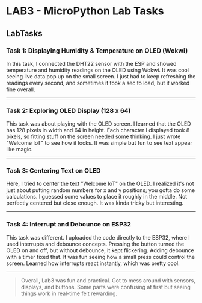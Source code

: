 # LAB3 - MicroPython Lab Tasks

## LabTasks

### Task 1: Displaying Humidity & Temperature on OLED (Wokwi)
In this task, I connected the DHT22 sensor with the ESP and showed temperature and humidity readings on the OLED using Wokwi. It was cool seeing live data pop up on the small screen. I just had to keep refreshing the readings every second, and sometimes it took a sec to load, but it worked fine overall.

---

### Task 2: Exploring OLED Display (128 x 64)
This task was about playing with the OLED screen. I learned that the OLED has 128 pixels in width and 64 in height. Each character I displayed took 8 pixels, so fitting stuff on the screen needed some thinking. I just wrote "Welcome IoT" to see how it looks. It was simple but fun to see text appear like magic.

---

### Task 3: Centering Text on OLED
Here, I tried to center the text "Welcome IoT" on the OLED. I realized it's not just about putting random numbers for x and y positions; you gotta do some calculations. I guessed some values to place it roughly in the middle. Not perfectly centered but close enough. It was kinda tricky but interesting.

---

### Task 4: Interrupt and Debounce on ESP32
This task was different. I uploaded the code directly to the ESP32, where I used interrupts and debounce concepts. Pressing the button turned the OLED on and off, but without debounce, it kept flickering. Adding debounce with a timer fixed that. It was fun seeing how a small press could control the screen. Learned how interrupts react instantly, which was pretty cool.

---

> Overall, Lab3 was fun and practical. Got to mess around with sensors, displays, and buttons. Some parts were confusing at first but seeing things work in real-time felt rewarding.

